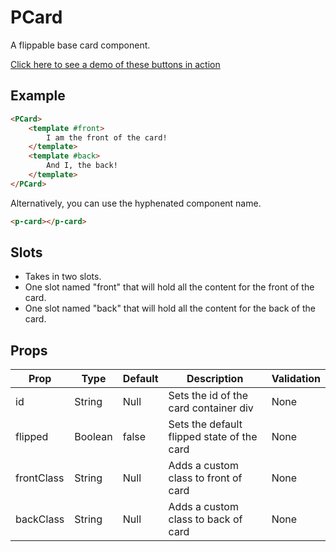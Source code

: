 # PCard

A flippable base card component.

[Click here to see a demo of these buttons in action](https://chinanwu.github.io/pomelo-lib/vue/index.html#pcard)

## Example
```html
<PCard>
    <template #front>
        I am the front of the card!
    </template>
    <template #back>
        And I, the back!
    </template>
</PCard>
```
Alternatively, you can use the hyphenated component name.
```html
<p-card></p-card>
```

## Slots
- Takes in two slots.
- One slot named "front" that will hold all the content for the front of the card.
- One slot named "back" that will hold all the content for the back of the card.

## Props

| Prop | Type |  Default | Description | Validation |
| ---- | ---- | -------- | ----------- | ---------- |
| id | String | Null | Sets the id of the card container div | None |
| flipped | Boolean | false | Sets the default flipped state of the card | None |
| frontClass | String | Null | Adds a custom class to front of card | None |
| backClass | String | Null | Adds a custom class to back of card | None |
